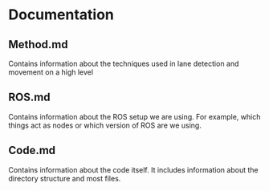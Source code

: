 # Documentation

## Method.md
Contains information about the techniques used in lane detection and movement on a high level

## ROS.md
Contains information about the ROS setup we are using. For example, which things act as nodes or which version of ROS are we using.

## Code.md
Contains information about the code itself. It includes information about the directory structure and most files.
